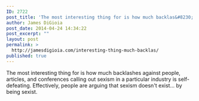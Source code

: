 ```yaml
---
ID: 2722
post_title: 'The most interesting thing for is how much backlas&#8230;'
author: James DiGioia
post_date: 2014-04-24 14:34:22
post_excerpt: ""
layout: post
permalink: >
  http://jamesdigioia.com/interesting-thing-much-backlas/
published: true
---
```

The most interesting thing for is how much backlashes against people, articles, and conferences calling out sexism in a particular industry is self-defeating. Effectively, people are arguing that sexism doesn't exist... by being sexist.